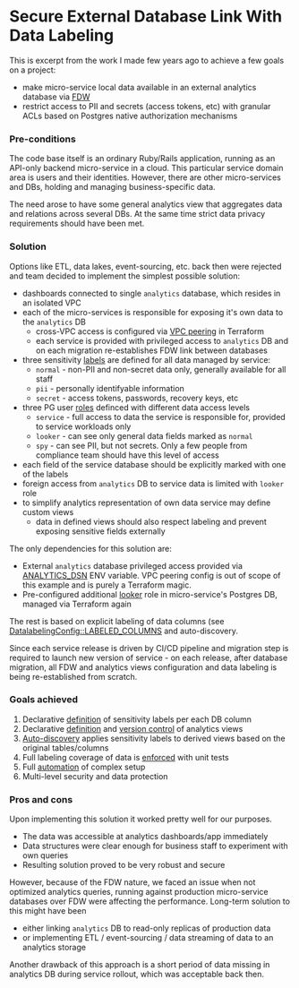 # Secure External Database Link With Data Labeling

This is excerpt from the work I made few years ago to achieve a few goals on a project:
- make micro-service local data available in an external analytics database via [FDW](https://www.postgresql.org/docs/current/postgres-fdw.html)
- restrict access to PII and secrets (access tokens, etc) with granular ACLs based on Postgres native authorization mechanisms

### Pre-conditions

The code base itself is an ordinary Ruby/Rails application, running as an API-only backend micro-service in a cloud. This particular service domain area is users and their identities. However, there are other micro-services and DBs, holding and managing business-specific data.

The need arose to have some general analytics view that aggregates data and relations across several DBs. At the same time strict data privacy requirements should have been met.

### Solution

Options like ETL, data lakes, event-sourcing, etc. back then were rejected and team decided to implement the simplest possible solution:
- dashboards connected to single `analytics` database, which resides in an isolated VPC
- each of the micro-services is responsible for exposing it's own data to the `analytics` DB
  - cross-VPC access is configured via [VPC peering](https://docs.aws.amazon.com/vpc/latest/peering/what-is-vpc-peering.html) in Terraform
  - each service is provided with privileged access to `analytics` DB and on each migration re-establishes FDW link between databases
- three sensitivity [labels](app/lib/database/data_labeling_config.rb#L3) are defined for all data managed by service:
  - `normal` - non-PII and non-secret data only, generally available for all staff
  - `pii` - personally identifyable information
  - `secret` - access tokens, passwords, recovery keys, etc
- three PG user [roles](app/lib/database/roles_config.rb#L7) definced with different data access levels
  - `service` - full access to data the service is responsible for, provided to service workloads only
  - `looker` - can see only general data fields marked as `normal`
  - `spy` - can see PII, but not secrets. Only a few people from compliance team should have this level of access
- each field of the service database should be explicitly marked with one of the labels
- foreign access from `analytics` DB to service data is limited with `looker` role
- to simplify analytics representation of own data service may define custom views
  - data in defined views should also respect labeling and prevent exposing sensitive fields externally

The only dependencies for this solution are:
- External `analytics` database privileged access provided via [ANALYTICS_DSN](app/lib/database/analytics.rb#L72) ENV variable. VPC peering config is out of scope of this example and is purely a Terraform magic.
- Pre-configured additional [looker](app/lib/database/analytics.rb#L43) role in micro-service's Postgres DB, managed via Terraform again

The rest is based on explicit labeling of data columns (see [DatalabelingConfig::LABELED_COLUMNS](app/lib/database/data_labeling_config.rb) and auto-discovery.

Since each service release is driven by CI/CD pipeline and migration step is required to launch new version of service - on each release, after database migration, all FDW and analytics views configuration and data labeling is being re-established from scratch.

### Goals achieved

1. Declarative [definition](app/lib/database/data_labeling_config.rb#L3) of sensitivity labels per each DB column
2. Declarative [definition](app/lib/database/views.rb#L5) and [version control](app/lib/database/views.rb#L6) of analytics views 
4. [Auto-discovery](app/lib/database/data_labeling_config.rb#L64) applies sensitivity labels to derived views based on the original tables/columns
2. Full labeling coverage of data is [enforced](test/lib/database/data_labeling_config_test.rb) with unit tests
3. Full [automation](lib/tasks/db.rake) of complex setup
5. Multi-level security and data protection

### Pros and cons

Upon implementing this solution it worked pretty well for our purposes. 
- The data was accessible at analytics dashboards/app immediately
- Data structures were clear enough for business staff to experiment with own queries
- Resulting solution proved to be very robust and secure

However, because of the FDW nature, we faced an issue when not optimized analytics queries, running against production micro-service databases over FDW were affecting the performance. Long-term solution to this might have been
- either linking `analytics` DB to read-only replicas of production data
- or implementing ETL / event-sourcing / data streaming of data to an analytics storage

Another drawback of this approach is a short period of data missing in analytics DB during service rollout, which was acceptable back then.
